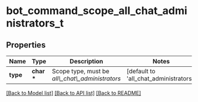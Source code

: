 # bot_command_scope_all_chat_administrators_t

## Properties
Name | Type | Description | Notes
------------ | ------------- | ------------- | -------------
**type** | **char \*** | Scope type, must be *all\\_chat\\_administrators* | [default to 'all_chat_administrators']

[[Back to Model list]](../README.md#documentation-for-models) [[Back to API list]](../README.md#documentation-for-api-endpoints) [[Back to README]](../README.md)


